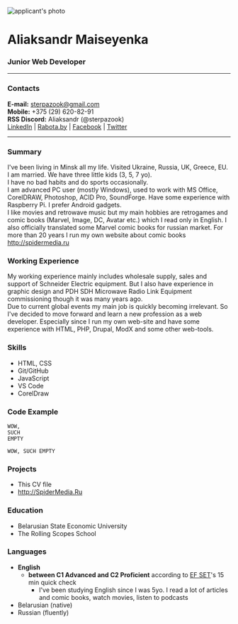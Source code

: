 ![applicant's photo](rsschool-cv/pics/am-photo.jpg "Aliaksandr Maiseyenka")
# Aliaksandr Maiseyenka
### Junior Web Developer
------------
### Contacts
**E-mail:** sterpazook@gmail.com\
**Mobile:** +375 (29) 620-82-91\
**RSS Discord:** Aliaksandr (@sterpazook)\
[LinkedIn](https://www.linkedin.com/in/%D0%B0%D0%BB%D0%B5%D0%BA%D1%81%D0%B0%D0%BD%D0%B4%D1%80-%D0%BC%D0%BE%D0%B8%D1%81%D0%B5%D0%B5%D0%BD%D0%BA%D0%BE-395a42243 "Aliaksandr Maiseyenka") | [Rabota.by](https://rabota.by/applicant/resumes/view?resume=49525750ff09ea1ed50039ed1f56426d594446 "Aliaksandr Maiseyenka") | [Facebook](https://www.facebook.com/alexander.moiseyenko "Aliaksandr Maiseyenka") | [Twitter](https://www.twitter.com/sterpazook "sterpazook")

----------------------
### Summary
I've been living in Minsk all my life. Visited Ukraine, Russia, UK, Greece, EU.\
I am married. We have three little kids (3, 5, 7 yo). \
I have no bad habits and do sports occasionally.\
I am advanced PC user (mostly Windows), used to work with MS Office, CorelDRAW, Photoshop, ACID Pro, SoundForge. Have some experience with Raspberry Pi. I prefer Android gadgets.\
I like movies and retrowave music but my main hobbies are retrogames and comic books (Marvel, Image, DC, Avatar etc.) which I read only in English. I also officially translated some Marvel comic books for russian market. For more than 20 years I run my own website about comic books http://spidermedia.ru
### Working Experience
My working experience mainly includes wholesale supply, sales and support of Schneider Electric equipment. But I also have experience in graphic design and PDH SDH Microwave Radio Link Equipment commissioning though it was many years ago.\
Due to current global events my main job is quickly becoming irrelevant. So I've decided to move forward and learn a new profession as a web developer. Especially since I run my own web-site and have some experience with HTML, PHP, Drupal, ModX and some other web-tools.
### Skills
* HTML, CSS
* Git/GitHub
* JavaScript
* VS Code
* CorelDraw
### Code Example
```
WOW,
SUCH
EMPTY 
```
` WOW, SUCH EMPTY `
### Projects
* This CV file
* http://SpiderMedia.Ru
### Education
* Belarusian State Economic University
* The Rolling Scopes School
### Languages
* **English**
    + **between C1 Advanced and C2 Proficient** according to [EF SET](http://www.EFset.org "www.EFset.org")'s 15 min quick check
        - I've been studying English since I was 5yo. I read a lot of articles and comic books, watch movies, listen to podcasts
* Belarusian (native)
* Russian (fluently)
